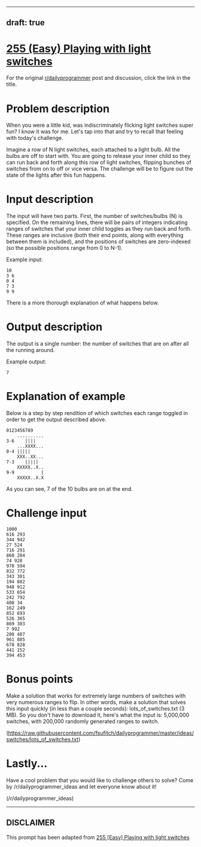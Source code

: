 ---
draft: true
----

# [255 (Easy) Playing with light switches](https://www.reddit.com/r/dailyprogrammer/comments/46zm8m/20160222_challenge_255_easy_playing_with_light/)

For the original [r/dailyprogrammer](https://www.reddit.com/r/dailyprogrammer/) post and discussion, click the link in the title.

# Problem description
When you were a little kid, was indiscriminately flicking light switches super fun? I know it was for me. Let's tap into that and try to recall that feeling with today's challenge.

Imagine a row of N light switches, each attached to a light bulb. All the bulbs are off to start with. You are going to release your inner child so they can run back and forth along this row of light switches, flipping bunches of switches from on to off or vice versa. The challenge will be to figure out the state of the lights after this fun happens.

# Input description
The input will have two parts. First, the number of switches/bulbs (N) is specified. On the remaining lines, there will be pairs of integers indicating ranges of switches that your inner child toggles as they run back and forth. These ranges are inclusive (both their end points, along with everything between them is included), and the positions of switches are zero-indexed (so the possible positions range from 0 to N-1).

Example input:


```
10
3 6
0 4
7 3
9 9
```
There is a more thorough explanation of what happens below.

# Output description
The output is a single number: the number of switches that are on after all the running around.

Example output:


```
7
```
# Explanation of example
Below is a step by step rendition of which switches each range toggled in order to get the output described above.


```
0123456789
    ..........
3-6    ||||
    ...XXXX...
0-4 |||||
    XXX..XX...
7-3    |||||
    XXXXX..X..
9-9          |
    XXXXX..X.X
```
As you can see, 7 of the 10 bulbs are on at the end.

# Challenge input

```
1000
616 293
344 942
27 524
716 291
860 284
74 928
970 594
832 772
343 301
194 882
948 912
533 654
242 792
408 34
162 249
852 693
526 365
869 303
7 992
200 487
961 885
678 828
441 152
394 453
```
# Bonus points
Make a solution that works for extremely large numbers of switches with very numerous ranges to flip. In other words, make a solution that solves this input quickly (in less than a couple seconds): lots_of_switches.txt (3 MB). So you don't have to download it, here's what the input is: 5,000,000 switches, with 200,000 randomly generated ranges to switch.

(https://raw.githubusercontent.com/fsufitch/dailyprogrammer/master/ideas/switches/lots_of_switches.txt)
# Lastly...
Have a cool problem that you would like to challenge others to solve? Come by /r/dailyprogrammer_ideas and let everyone know about it!

(/r/dailyprogrammer_ideas)

----
## **DISCLAIMER**
This prompt has been adapted from [255 [Easy] Playing with light switches](https://www.reddit.com/r/dailyprogrammer/comments/46zm8m/20160222_challenge_255_easy_playing_with_light/
)
